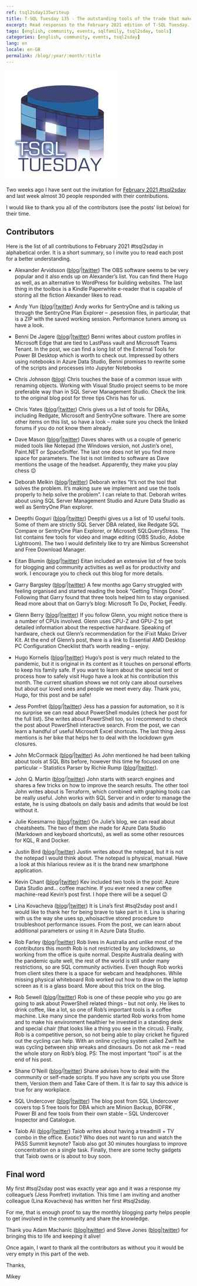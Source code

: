```yaml
---
ref: tsql2sday135writeup
title: T-SQL Tuesday 135 - The outstanding tools of the trade that make your job awesome – write-up
excerpt: Read responses to the February 2021 edition of T-SQL Tuesday.
tags: [english, community, events, sqlfamily, tsql2sday, tools]
categories: [english, community, events, tsql2sday]
lang: en
locale: en-GB
permalink: /blog/:year/:month/:title
---
```


[![T-SQL Tuesday Logo](/assets/images/t-sql-tuesday-logo.jpg)](https://www.bronowski.it/blog/2021/02/t-sql-tuesday-135-the-outstanding-tools-of-the-trade-that-make-your-job-awesome/ "T-SQL Tuesday invitation")

Two weeks ago I have sent out the invitation for [February 2021 #tsql2sday](https://www.bronowski.it/blog/2021/02/t-sql-tuesday-135-the-outstanding-tools-of-the-trade-that-make-your-job-awesome/) and last week almost 30 people responded with their contributions.

I would like to thank you all of the contributors (see the posts’ list below) for their time.

## Contributors

Here is the list of all contributions to February 2021 #tsql2sday in alphabetical order. It is a short summary, so I invite you to read each post for a better understanding.

* Alexander Arvidsson ([blog](https://www.arcticdba.se/posts/t-sql-tuesday-135-tools-of-the-trade/)/|[twitter](https://twitter.com/arcticdba))
The OBS software seems to be very popular and it also ends up on Alexander’s list. You can find there Hugo as well, as an alternative to WordPress for building websites. The last thing in the toolbox is a Kindle Paperwhite e-reader that is capable of storing all the fiction Alexander likes to read.

* Andy Yun ([blog](https://sqlbek.wordpress.com/2021/02/09/t-sql-tuesday-135-tools-that-have-helped-me-the-most/)/|[twitter](https://twitter.com/SQLBek))
Andy works for SentryOne and is talking us through the SentryOne Plan Explorer – .pesession files, in particular, that is a ZIP with the saved working session. Performance tuners among us have a look.

* Benni De Jagere ([blog](https://bennidejagere.com/2021/02/t-sql-tuesday-135-my-tools-for-the-trade/)/|[twitter](https://twitter.com/BenniDeJagere))
Benni writes about custom profiles in Microsoft Edge that are tied to LastPass vault and Microsoft Teams Tenant. In the post, we can find a long list of the External Tools for Power BI Desktop which is worth to check out. Impressed by others using notebooks in Azure Data Studio, Benni promises to rewrite some of the scripts and processes into Jupyter Notebooks

* Chris Johnson ([blog](https://chrisjohnson120.com/2021/02/09/t-sql-tuesday-135-the-outstanding-tools-of-the-trade-that-make-your-job-awesome/))
Chris touches the base of a common issue with renaming objects. Working with Visual Studio project seems to be more preferable way than in SQL Server Management Studio. Check the link to the original blog post for three tips Chris has for us.

* Chris Yates ([blog](https://chrisyatessql.com/2021/02/09/t-sql-tuesday-135-the-outstanding-tools-of-the-trade-that-make-your-job-awesome/)/|[twitter](https://twitter.com/YatesSQL))
Chris gives us a list of tools for DBAs, including Redgate, Microsoft and SentryOne software. There are some other items on this list, so have a look – make sure you check the linked forums if you do not know them already.

* Dave Mason ([blog](https://itsalljustelectrons.blogspot.com/2021/02/t-sql-tuesday-135-outstanding-tools.html)/|[twitter](https://twitter.com/BeginTry))
Daves shares with us a couple of generic mided tools like Notepad (the Windows version, not Justin’s one), Paint.NET or SpaceSniffer. The last one does not let you find more space for parameters. The list is not limited to software as Dave mentions the usage of the headset. Apparently, they make you play chess 😉

* Deborah Melkin ([blog](https://debthedba.wordpress.com/2021/02/09/t-sql-tuesday-135-tools-of-the-trade/)/|[twitter](https://twitter.com/dgmelkin))
Deborah writes “It’s not the tool that solves the problem. It’s making sure we implement and use the tools properly to help solve the problem”. I can relate to that. Deborah writes about using SQL Server Management Studio and Azure Data Studio as well as SentryOne Plan explorer.

* Deepthi Goguri ([blog](https://dbanuggets.com/2021/02/09/t-sql-tuesday-135-tools-of-the-trade/)/|[twitter](https://twitter.com/dbanuggets))
Deepthi gives us a list of 10 useful tools. Some of them are strictly SQL Server DBA related, like Redgate SQL Compare or SentryOne Plan Explorer, or Microsoft SQLQueryStress. The list contains few tools for video and image editing (OBS Studio, Adobe Lightroom). The two I would definitely like to try are Nimbus Screenshot and Free Download Manager.

* Eitan Blumin ([blog](https://eitanblumin.com/2021/02/09/t-sql-tuesday-135-the-tools-of-my-trade/)/|[twitter](https://twitter.com/EitanBlumin))
Eitan included an extensive list of free tools for blogging and community activities as well as for productivity and work. I encourage you to check out this blog for more details.

* Garry Bargsley ([blog](https://garrybargsley.com/2021/02/09/t-sql-tuesday-135-tools-used-for-getting-organized/)/|[twitter](https://twitter.com/gbargsley))
A few months ago Garry struggled with feeling organised and started reading the book “Getting Things Done”. Following that Garry found that three tools helped him to stay organised. Read more about that on Garry’s blog: Microsoft To Do, Pocket, Feedly.

* Glenn Berry ([blog](https://glennsqlperformance.com/2021/02/09/t-sql-tuesday-135-tools-that-you-use/)/|[twitter](https://twitter.com/GlennAlanBerry))
If you follow Glenn, you might notice there is a number of CPUs involved. Glenn uses CPU-Z and GPU-Z to get detailed information about the respective hardware. Speaking of hardware, check out Glenn’s recommendation for the iFixit Mako Driver Kit. At the end of Glenn’s post, there is a link to Essential AMD Desktop PC Configuration Checklist that’s worth reading – enjoy.

* Hugo Kornelis ([blog](https://sqlserverfast.com/blog/hugo/2021/02/t-sql-tuesday-135-my-tools-to-stay-alive/)/|[twitter](https://twitter.com/Hugo_Kornelis))
Hugo’s post is very much related to the pandemic, but it is original in its content as it touches on personal efforts to keep his family safe. If you want to learn about the special tent or process how to safely visit Hugo have a look at his contribution this month. The current situation shows we not only care about ourselves but about our loved ones and people we meet every day. Thank you, Hugo, for this post and be safe!

* Jess Pomfret ([blog](https://jesspomfret.com/t-sql-tuesday-135/)/|[twitter](https://twitter.com/jpomfret))
Jess has a passion for automation, so it is no surprise we can read about PowerShell modules (check her post for the full list). She writes about PowerShell too, so I recommend to check the post about PowerShell interactive search. From the post, we can learn a handful of useful Microsoft Excel shortcuts. The last thing Jess mentions is her bike that helps her to deal with the lockdown gym closures.

* John McCormack ([blog](https://johnmccormack.it/2021/02/free-sql-tools-to-make-your-life-easier/)/|[twitter](https://twitter.com/actualjohn))
As John mentioned he had been talking about tools at SQL Bits before, however this time he focused on one particular – Statistics Parser by Richie Rump ([blog]()/|[twitter]()).

* John Q. Martin ([blog](https://jqmartin.info/2021/02/09/t-sql-tuesday-135-tools-of-the-trade/)/|[twitter](https://twitter.com/jqmtweets))
John starts with search engines and shares a few tricks on how to improve the search results. The other tool John writes about is Terraform, which combined with graphing tools can be really useful. John works with SQL Server and in order to manage the estate, he is using dbatools on daily basis and admits that would be lost without it.

* Julie Koesmarno ([blog](https://www.mssqlgirl.com/t-sql-tuesday-135-cheatsheet-as-a-learning-tool/)/|[twitter]())
On Julie’s blog, we can read about cheatsheets. The two of them she made for Azure Data Studio (Markdown and keyboard shortcuts), as well as some other resources for KQL, R and Docker.

* Justin Bird ([blog]()/|[twitter](https://twitter.com/MsSQLGirl))
Justin writes about the notepad, but it is not the notepad I would think about. The notepad is physical, manual. Have a look at this hilarious review as it is the brand new smartphone application.

* Kevin Chant ([blog](https://www.justinjbird.me/2021/tsql-tuesday-135/)/|[twitter](https://twitter.com/kevchant))
Kev included two tools in the post: Azure Data Studio and… coffee machine. If you ever need a new coffee machine-read Kevin’s post first. I hope there will be a sequel 😉

* Lina Kovacheva ([blog](https://linakovacheva.com/2021/02/09/t-sql-tuesday-135-the-outstanding-tools-of-the-trade-that-make-your-job-awesome/)/|[twitter](https://twitter.com/LKovacheva))
It is Lina’s first #tsql2sday post and I would like to thank her for being brave to take part in it. Lina is sharing with us the way she uses sp_whoisactive stored procedure to troubleshoot performance issues. From the post, we can learn about additional parameters or using it in Azure Data Studio.

* Rob Farley ([blog](http://blogs.lobsterpot.com.au/2021/02/09/adapting-the-tools-of-my-trade/)/|[twitter](https://twitter.com/rob_farley))
Rob lives in Australia and unlike most of the contributors this month Rob is not restricted by any lockdowns, so working from the office is quite normal. Despite Australia dealing with the pandemic quite well, the rest of the world is still under many restrictions, so are SQL community activities. Even though Rob works from client sites there is a space for webcam and headphones. While missing physical whiteboard Rob worked out how to draw on the laptop screen as it is a glass board. More about this trick on the blog.

* Rob Sewell ([blog](https://blog.robsewell.com/blog/tools/tsql2sday/tsql2sday-tooling/)/|[twitter](https://twitter.com/sqldbawithbeard))
Rob is one of these people who you go are going to ask about PowerShell related things – but not only. He likes to drink coffee, like a lot, so one of Rob’s important tools is a coffee machine. Like many since the pandemic started Rob works from home and to make his environment healthier he invested in a standing desk and special chair (that looks like a thing you see in the circus). Finally, Rob is a competitive person, so not being able to play cricket he figured out the cycling can help. With an online cycling system called Zwift he was cycling between ship wreaks and dinosaurs. Do not ask me – read the whole story on Rob’s blog.
PS: The most important “tool” is at the end of his post.

* Shane O’Neill ([blog](https://nocolumnname.blog/2021/02/09/t-sql-tuesday-134-the-outstanding-tools-of-the-trade-that-make-your-job-awesome/)/|[twitter](https://twitter.com/SOZDBA))
Shane advises how to deal with the community or self-made scripts. If you have any scripts you use Store them, Version them and Take Care of them. It is fair to say this advice is true for any workplace.

* SQL Undercover ([blog](https://sqlundercover.com/2021/02/09/t-sql-tuesday-135-the-tools-that-make-my-job-awesome/)/|[twitter](https://twitter.com/SQL_Undercover))
The blog post from SQL Undercover covers top 5 free tools for DBA which are Minion Backup, BOFRK , Power BI and few tools from their own stable – SQL Undercover Inspector and Catalogue.

* Taiob Ali ([blog](https://sqlworldwide.com/t-sql-tuesday-135-tools-not-touching-data/)/|[twitter](https://twitter.com/sqlworldwide))
Taiob writes about having a treadmill + TV combo in the office. Exotic? Who does not want to run and watch the PASS Summit keynote? Taiob also got 30 minutes hourglass to improve concentration on a single task. Finally, there are some techy gadgets that Taiob owns or is about to buy soon.

## Final word

My first #tsql2sday post was exactly year ago and it was a response my colleague’s (Jess Pomfret) invitation. This time I am inviting and another colleague (Lina Kovacheva) has written her first #tsql2sday.

For me, that is enough proof to say the monthly blogging party helps people to get involved in the community and share the knowledge.

Thank you Adam Machanic ([blog](http://dataeducation.com/)\|[twitter](https://twitter.com/AdamMachanic)) and Steve Jones ([blog](https://voiceofthedba.wordpress.com/)\|[twitter](https://twitter.com/way0utwest)) for bringing this to life and keeping it alive!

Once again, I want to thank all the contributors as without you it would be very empty in this part of the web.

Thanks,

Mikey
